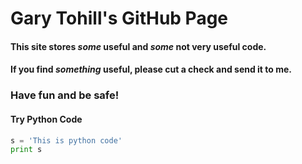 # Gary Tohill's GitHub Page


#### This site stores *some* useful and *some* not very useful code. 


#### If you find _something_ useful, please cut a check and send it to me.


### Have fun and be safe!

#### Try Python Code
```python
s = 'This is python code'
print s
```
